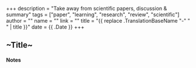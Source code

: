 +++
description = "Take away from scientific papers, discussion & summary"
tags = ["paper", "learning", "research", "review", "scientific"]
author = ""
name = ""
link = ""
title = "{{ replace .TranslationBaseName "-" " " | title }}"
date = {{ .Date }}
+++

## ~Title~

#### Notes
